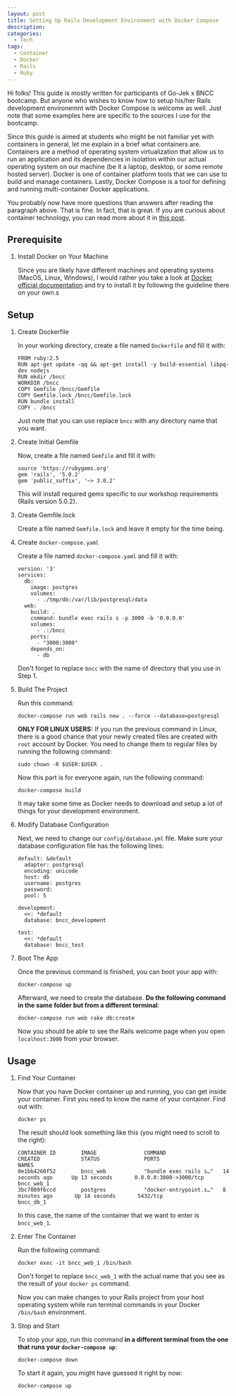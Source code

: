 ```yaml
---
layout: post
title: Setting Up Rails Development Environment with Docker Compose
description: 
categories:
  - Tech
tags:
  - Container
  - Docker
  - Rails
  - Ruby
---
```


Hi folks! This guide is mostly written for participants of Go-Jek x BNCC bootcamp. But anyone who wishes to know how to setup his/her Rails development environemnt with Docker Compose is welcome as well. Just note that some examples here are specific to the sources I use for the bootcamp.

Since this guide is aimed at students who might be not familiar yet with containers in general, let me explain in a brief what containers are. Containers are a method of operating system virtualization that allow us to run an application and its dependencies in isolation within our actual operating system on our machine (be it a laptop, desktop, or some remote hosted server). Docker is one of container platform tools that we can use to build and manage containers. 
Lastly, Docker Compose is a tool for defining and running multi-container Docker applications.

You probably now have more questions than answers after reading the paragraph above. That is fine. In fact, that is great. If you are curious about container technology, you can read more about it in [this post](https://medium.freecodecamp.org/a-beginner-friendly-introduction-to-containers-vms-and-docker-79a9e3e119b).

## Prerequisite

1. Install Docker on Your Machine

     Since you are likely have different machines and operating systems (MacOS, Linux, Windows), I would rather you take a look at [Docker official documentation](https://docs.docker.com/install/) and try to install it by following the guideline there on your own.s

## Setup

1. Create Dockerfile

     In your working directory, create a file named `Dockerfile` and fill it with:

     ```
     FROM ruby:2.5
     RUN apt-get update -qq && apt-get install -y build-essential libpq-dev nodejs
     RUN mkdir /bncc
     WORKDIR /bncc
     COPY Gemfile /bncc/Gemfile
     COPY Gemfile.lock /bncc/Gemfile.lock
     RUN bundle install
     COPY . /bncc
     ```

     Just note that you can use replace `bncc` with any directory name that you want.

2. Create Initial Gemfile

     Now, create a file named `Gemfile` and fill it with:

     ```
     source 'https://rubygems.org'
     gem 'rails', '5.0.2'
     gem 'public_suffix', '~> 3.0.2'
     ```

     This will install required gems specific to our workshop requirements (Rails version 5.0.2).

3. Create Gemfile.lock

     Create a file named `Gemfile.lock` and leave it empty for the time being.

4. Create `docker-compose.yaml`

     Create a file named `docker-compose.yaml` and fill it with:

     ```
     version: '3'
     services:
       db:
         image: postgres
         volumes:
           - ./tmp/db:/var/lib/postgresql/data
       web:
         build: .
         command: bundle exec rails s -p 3000 -b '0.0.0.0'
         volumes:
           - .:/bncc
         ports:
           - "3000:3000"
         depends_on:
           - db
     ```

     Don't forget to replace `bncc` with the name of directory that you use in Step 1.

5. Build The Project

     Run this command:

     ```
     docker-compose run web rails new . --force --database=postgresql
     ```

     **ONLY FOR LINUX USERS:** If you run the previous command in Linux, there is a good chance that your newly created files are created with `root` account by Docker. You need to change them to regular files by running the following command:

     ```
     sudo chown -R $USER:$USER .
     ```

     Now this part is for everyone again, run the following command:

     ```
     docker-compose build
     ```

     It may take some time as Docker needs to download and setup a lot of things for your development environment.

6. Modify Database Configuration

     Next, we need to change our `config/database.yml` file. Make sure your database configuration file has the following lines:

     ```
     default: &default
       adapter: postgresql
       encoding: unicode
       host: db
       username: postgres
       password:
       pool: 5

     development:
       <<: *default
       database: bncc_development

     test:
       <<: *default
       database: bncc_test
     ```

7. Boot The App

     Once the previous command is finished, you can boot your app with:

     ```
     docker-compose up
     ```

     Afterward, we need to create the database. **Do the following command in the same folder but from a different terminal**:

     ```
     docker-compose run web rake db:create
     ```

     Now you should be able to see the Rails welcome page when you open `localhost:3000` from your browser.

## Usage

1. Find Your Container

     Now that you have Docker container up and running, you can get inside your container. First you need to know the name of your container. Find out with:

     ```
     docker ps
     ```

     The result should look something like this (you might need to scroll to the right):

     ```
     CONTAINER ID        IMAGE               COMMAND                  CREATED             STATUS              PORTS                    NAMES
     0e1bb4260f52        bncc_web            "bundle exec rails s…"   14 seconds ago      Up 13 seconds       0.0.0.0:3000->3000/tcp   bncc_web_1
     3bc7089f6ccd        postgres            "docker-entrypoint.s…"   8 minutes ago       Up 14 seconds       5432/tcp                 bncc_db_1
     ```

     In this case, the name of the container that we want to enter is `bncc_web_1`.

2. Enter The Container

     Run the following command:

     ```
     docker exec -it bncc_web_1 /bin/bash
     ```

     Don't forget to replace `bncc_web_1` with the actual name that you see as the result of your `docker ps` command.

     Now you can make changes to your Rails project from your host operating system while run terminal commands in your Docker `/bin/bash` environment.

3. Stop and Start

     To stop your app, run this command **in a different terminal from the one that runs your `docker-compose up`**:

     ```
     docker-compose down
     ```

     To start it again, you might have guessed it right by now:

     ```
     docker-compose up
     ```